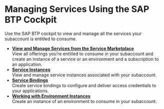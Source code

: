 <!-- loiocdce096d411242bcbfb9644d0860fd0f -->

# Managing Services Using the SAP BTP Cockpit

Use the SAP BTP cockpit to view and manage all the services your subaccount is entitled to consume.



-   **[View and Manage Services from the Service Marketplace](view-and-manage-services-from-the-service-marketplace-affcc24.md "View all offerings you’re entitled to consume in your subaccount and create an instance
		of a service or an environment and a subscription to an application.")**  
View all offerings you’re entitled to consume in your subaccount and create an instance of a service or an environment and a subscription to an application.
-   **[Service Instances](service-instances-b0633a4.md "View and manage service instances associated with your subaccount.")**  
View and manage service instances associated with your subaccount.
-   **[Service Bindings](service-bindings-bb8009d.md "Create service bindings to configure and deliver access credentials to your applications.")**  
Create service bindings to configure and deliver access credentials to your applications.
-   **[Working with Environment Instances](working-with-environment-instances-1d6897d.md "Create an instance of an environment to consume in your subaccount.")**  
Create an instance of an environment to consume in your subaccount.

